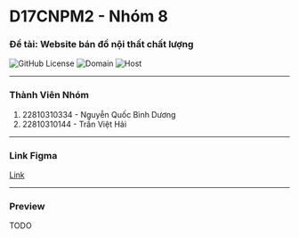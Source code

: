 # D17CNPM2 - Nhóm 8

### Đề tài: Website bán đồ nội thất chất lượng

![GitHub License](https://img.shields.io/github/license/nd2204/web-ban-do-noi-that?label=Gi%E1%BA%A5y%20Ph%C3%A9p&color=%23b8bb26)
![Domain](https://img.shields.io/website?url=https%3A%2F%2Fwww.d17cnpm2.live&style=flat&label=Domain)
![Host](https://img.shields.io/website?url=https%3A%2F%2Fnd2204.github.io%2Fweb-ban-do-noi-that%2F&style=flat&label=Host)

***

### Thành Viên Nhóm
1. 22810310334 - Nguyễn Quốc Bình Dương
2. 22810310144 - Trần Việt Hải

***

### Link Figma
[Link](https://www.figma.com/file/YS1uGdJCB9SmyXOKrqURhh/Furniture-Shop---Freebie-(Community)?type=design&node-id=0-1&mode=design&t=aFvD84REuzVt80x5-0)

***

### Preview
TODO
